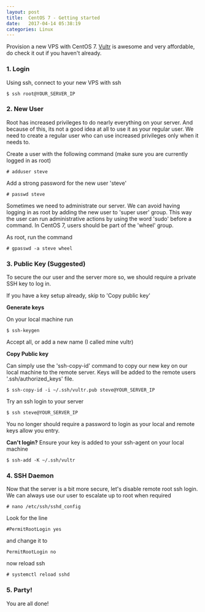```yaml
---
layout: post
title:  CentOS 7 - Getting started
date:   2017-04-14 05:38:19
categories: Linux
---
```


Provision a new VPS with CentOS 7. [Vultr](http://www.vultr.com/?ref=7079263) is awesome and very affordable, do check it out if you haven't already.

### 1. Login

Using ssh, connect to your new VPS with ssh
```
$ ssh root@YOUR_SERVER_IP
```

### 2. New User

Root has increased privileges to do nearly everything on your server. And because of this, its not a good idea at all to use it as your regular user. We need to create a regular user who can use increased privileges only when it needs to.

Create a user with the following command (make sure you are currently logged in as root)
```
# adduser steve
```
Add a strong password for the new user 'steve'
```
# passwd steve
```

Sometimes we need to administrate our server. We can avoid having logging in as root by adding the new user to 'super user' group. This way the user can run administrative actions by using the word 'sudo' before a command. In CentOS 7, users should be part of the 'wheel' group.

As root, run the command
```
# gpasswd -a steve wheel
```

### 3. Public Key (Suggested)

To secure the our user and the server more so, we should require a private SSH key to log in.

If you have a key setup already, skip to 'Copy public key'

**Generate keys**

On your local machine run
```
$ ssh-keygen
```
Accept all, or add a new name (I called mine vultr)

**Copy Public key**

Can simply use the 'ssh-copy-id' command to copy our new key on our local machine to the remote server. Keys will be added to the remote users '.ssh/authorized_keys' file.

```
$ ssh-copy-id -i ~/.ssh/vultr.pub steve@YOUR_SERVER_IP
```

Try an ssh login to your server
```
$ ssh steve@YOUR_SERVER_IP
```

You no longer should require a password to login as your local and remote keys allow you entry.

**Can't login?**
Ensure your key is added to your ssh-agent on your local machine
```
$ ssh-add -K ~/.ssh/vultr
```

### 4. SSH Daemon

Now that the server is a bit more secure, let's disable remote root ssh login. We can always use our user to escalate up to root when required

```
# nano /etc/ssh/sshd_config
```

Look for the line
```
#PermitRootLogin yes
```

and change it to
```
PermitRootLogin no
```

now reload ssh
```
# systemctl reload sshd
```

### 5. Party!

You are all done!
